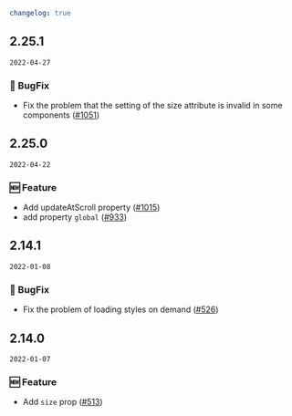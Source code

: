 ```yaml
changelog: true
```

## 2.25.1

`2022-04-27`

### 🐛 BugFix

- Fix the problem that the setting of the size attribute is invalid in some components ([#1051](https://github.com/arco-design/arco-design-vue/pull/1051))


## 2.25.0

`2022-04-22`

### 🆕 Feature

- Add updateAtScroll property ([#1015](https://github.com/arco-design/arco-design-vue/pull/1015))
- add property `global` ([#933](https://github.com/arco-design/arco-design-vue/pull/933))


## 2.14.1

`2022-01-08`

### 🐛 BugFix

- Fix the problem of loading styles on demand ([#526](https://github.com/arco-design/arco-design-vue/pull/526))


## 2.14.0

`2022-01-07`

### 🆕 Feature

- Add `size` prop ([#513](https://github.com/arco-design/arco-design-vue/pull/513))

